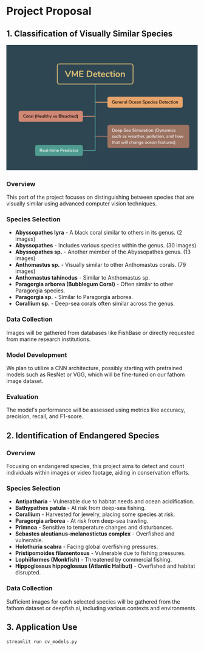 # Project Proposal

## 1. Classification of Visually Similar Species

![schema](Marine%20Species%20Detection%20OpenCV/schema.png)

### Overview
This part of the project focuses on distinguishing between species that are visually similar using advanced computer vision techniques.

### Species Selection
- **Abyssopathes lyra** - A black coral similar to others in its genus. (2 images)
- **Abyssopathes** - Includes various species within the genus. (30 images)
- **Abyssopathes sp.** - Another member of the Abyssopathes genus. (13 images)
- **Anthomastus sp.** - Visually similar to other Anthomastus corals. (79 images)
- **Anthomastus tahinodus** - Similar to Anthomastus sp.
- **Paragorgia arborea (Bubblegum Coral)** - Often similar to other Paragorgia species.
- **Paragorgia sp.** - Similar to Paragorgia arborea.
- **Corallium sp.** - Deep-sea corals often similar across the genus.

### Data Collection
Images will be gathered from databases like FishBase or directly requested from marine research institutions.

### Model Development
We plan to utilize a CNN architecture, possibly starting with pretrained models such as ResNet or VGG, which will be fine-tuned on our fathom image dataset.

### Evaluation
The model's performance will be assessed using metrics like accuracy, precision, recall, and F1-score.

## 2. Identification of Endangered Species

### Overview
Focusing on endangered species, this project aims to detect and count individuals within images or video footage, aiding in conservation efforts.

### Species Selection
- **Antipatharia** - Vulnerable due to habitat needs and ocean acidification.
- **Bathypathes patula** - At risk from deep-sea fishing.
- **Corallium** - Harvested for jewelry, placing some species at risk.
- **Paragorgia arborea** - At risk from deep-sea trawling.
- **Primnoa** - Sensitive to temperature changes and disturbances.
- **Sebastes aleutianus-melanostictus complex** - Overfished and vulnerable.
- **Holothuria scabra** - Facing global overfishing pressures.
- **Pristipomoides filamentosus** - Vulnerable due to fishing pressures.
- **Lophiiformes (Monkfish)** - Threatened by commercial fishing.
- **Hippoglossus hippoglossus (Atlantic Halibut)** - Overfished and habitat disrupted.

### Data Collection
Sufficient images for each selected species will be gathered from the fathom dataset or deepfish.ai, including various contexts and environments.

## 3. Application Use
```bash
streamlit run cv_models.py

